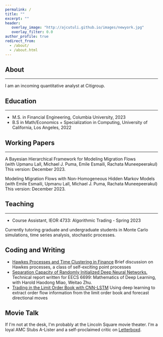 ```yaml
---
permalink: /
title: ""
excerpt: ""
header:
   overlay_image: "http://ajcutuli.github.io/images/newyork.jpg"
   overlay_filter: 0.0
author_profile: true
redirect_from: 
  - /about/
  - /about.html 
---
```


## About
---
I am an incoming quantitative analyst at Citigroup.

## Education
---
* M.S. in Financial Engineering, Columbia University, 2023
* B.S in Math/Economics + Specialization in Computing, University of California, Los Angeles, 2022

## Working Papers
---
A Bayesian Hierarchical Framework for Modeling Migration Flows <br>
(with Upmanu Lall, Michael J. Puma, Emile Esmaili, Rachata Muneepeerakul)<br>
This version: December 2023.

Modeling Migration Flows with Non-Homogeneous Hidden Markov Models <br>
(with Emile Esmaili, Upmanu Lall, Michael J. Puma, Rachata Muneepeerakul) <br>
This version: December 2023.

## Teaching
---
* Course Assistant, IEOR 4733: Algorithmic Trading - Spring 2023

Currently tutoring graduate and undergraduate students in Monte Carlo simulations, time series analysis, stochastic processes.

## Coding and Writing
* [Hawkes Processes and Time Clustering in Finance](/Hawkes/)
Brief discussion on Hawkes processes, a class of self-exciting point processes
* [Separation Capacity of Randomly Initialized Deep Neural Networks.](/files/Separation_Capacity.pdf)
Technical report written for EECS 6699: Mathematics of Deep Learning, with Harold Haodong Miao, Weitao Zhu.
* [Trading in the Limit Order Book with CNN-LSTM](/OrderBookDeepLearning/)
Using deep learning to extract order flow information from the limit order book and forecast directional moves<br>

## Movie Talk
If I'm not at the desk, I'm probably at the Lincoln Square movie theater. I'm a loyal AMC Stubs A-Lister and a self-proclaimed critic on [Letterboxd](https://letterboxd.com/ajcutuli/).



<!-- Here is my full [CV](/files/Cutuli_CV.pdf). -->